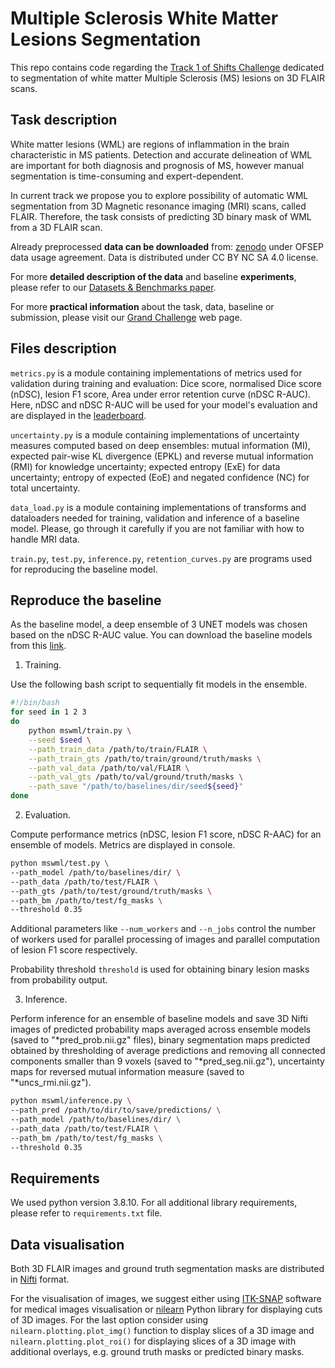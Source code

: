 # Multiple Sclerosis White Matter Lesions Segmentation

This repo contains code regarding the [Track 1 of Shifts Challenge](https://shifts.grand-challenge.org/medical-dataset/)
dedicated to segmentation of white matter Multiple Sclerosis (MS) lesions on 3D FLAIR scans.

## Task description


White matter lesions (WML) are regions of inflammation in the brain characteristic 
in MS patients. Detection and accurate delineation of WML are important for both 
diagnosis and prognosis of MS, however manual segmentation is time-consuming and 
expert-dependent. 

In current track we propose you to explore possibility of automatic WML segmentation 
from 3D Magnetic resonance imaging (MRI) scans, called FLAIR. Therefore, the task 
consists of predicting 3D binary mask of WML from a 3D FLAIR scan.

Already preprocessed **data can be downloaded** from: [zenodo]() under OFSEP data usage agreement. 
Data is distributed under CC BY NC SA 4.0 license. 

For more **detailed description of the data** and baseline **experiments**, please refer to our 
[Datasets & Benchmarks paper]().

For more **practical information** about the task, data, baseline or submission, please visit 
our [Grand Challenge](https://shifts.grand-challenge.org/medical-dataset/) web page.
 
## Files description


`metrics.py` is a module containing implementations of metrics used for 
validation during training and evaluation: Dice score, normalised Dice score (nDSC), 
lesion F1 score, Area under error retention curve (nDSC R-AUC). Here, nDSC and nDSC R-AUC 
will be used for your model's evaluation and are displayed in the [leaderboard](https://shifts.grand-challenge.org/evaluation/ms-lesion-segmentation-phase-i/leaderboard/).

`uncertainty.py` is a module containing implementations of uncertainty measures 
computed based on deep ensembles: mutual information (MI), 
expected pair-wise KL divergence (EPKL) and reverse mutual information (RMI) 
for knowledge uncertainty; expected entropy (ExE) for data uncertainty; 
entropy of expected (EoE) and negated confidence (NC) for total uncertainty.

`data_load.py` is a module containing implementations of transforms and dataloaders 
needed for training, validation and inference of a baseline model. 
Please, go through it carefully if you are not familiar with how to handle MRI data.

`train.py`, `test.py`, `inference.py`, `retention_curves.py` are programs used 
for reproducing the baseline model. 

## Reproduce the baseline

As the baseline model, a deep ensemble of 3 UNET models was chosen based on the nDSC R-AUC value.
You can download the baseline models from this [link](https://drive.google.com/file/d/1eTTgga7Cd1GjR0YupVbLuLd3unl6_Jj3/view?usp=sharing).


1. Training.

Use the following bash script to sequentially fit models in the ensemble.

```bash
#!/bin/bash
for seed in 1 2 3
do
	python mswml/train.py \
	--seed $seed \
	--path_train_data /path/to/train/FLAIR \
	--path_train_gts /path/to/train/ground/truth/masks \
	--path_val_data /path/to/val/FLAIR \
	--path_val_gts /path/to/val/ground/truth/masks \
	--path_save "/path/to/baselines/dir/seed${seed}"
done
```
2. Evaluation.

Compute performance metrics (nDSC, lesion F1 score, nDSC R-AAC) for an ensemble of models.
Metrics are displayed in console.

```bash
python mswml/test.py \
--path_model /path/to/baselines/dir/ \
--path_data /path/to/test/FLAIR \
--path_gts /path/to/test/ground/truth/masks \
--path_bm /path/to/test/fg_masks \
--threshold 0.35
```

Additional parameters like `--num_workers` and `--n_jobs` control the number of workers used for parallel processing of images and parallel computation of lesion F1 score respectively.

Probability threshold `threshold` is used for obtaining binary lesion masks from probability output.

3. Inference.

Perform inference for an ensemble of baseline models and save 3D Nifti images of
predicted probability maps averaged across ensemble models (saved to "*pred_prob.nii.gz" files),
binary segmentation maps predicted obtained by thresholding of average predictions and 
removing all connected components smaller than 9 voxels (saved to "*pred_seg.nii.gz"),
uncertainty maps for reversed mutual information measure (saved to "*uncs_rmi.nii.gz").


```bash
python mswml/inference.py \
--path_pred /path/to/dir/to/save/predictions/ \
--path_model /path/to/baselines/dir/ \
--path_data /path/to/test/FLAIR \
--path_bm /path/to/test/fg_masks \
--threshold 0.35
```

## Requirements

We used python version 3.8.10. For all additional library requirements, please refer to 
`requirements.txt` file.

## Data visualisation

Both 3D FLAIR images and ground truth segmentation masks are distributed in 
[Nifti](http://nifti.nimh.nih.gov) format.

For the visualisation of images, we suggest either using [ITK-SNAP](http://www.itksnap.org/pmwiki/pmwiki.php) software 
for medical images visualisation or [nilearn](https://nilearn.github.io/stable/index.html) 
Python library for displaying cuts of 3D images. For the last option consider 
using `nilearn.plotting.plot_img()` function to display slices of a 
3D image and `nilearn.plotting.plot_roi()` for displaying slices of a 3D image 
with additional overlays, e.g. ground truth masks or predicted binary masks.

